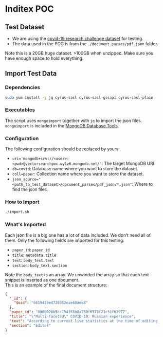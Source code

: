 # Inditex POC
## Test Dataset
- We are using the [covid-19 research challenge dataset](https://www.kaggle.com/datasets/allen-institute-for-ai/CORD-19-research-challenge) for testing.
- The data used in the POC is from the `./document_parses/pdf_json` folder.

Note this is a 20GB huge dataset. >100GB when unzipped. Make sure you have enough space to hold everything.

## Import Test Data
### Dependencies
```bash
sudo yum install -y jq cyrus-sasl cyrus-sasl-gssapi cyrus-sasl-plain
```

### Executables
The script uses `mongoimport` together with `jq` to import the json files. `mongoimport` is included in the [MongoDB Database Tools](https://www.mongodb.com/try/download/database-tools).

### Configuration
The following configuration should be replaced by yours:
- `uri='mongodb+srv://<user>:<pwd>@vectorsearchpoc.wy1z6.mongodb.net/'`: The target MongoDB URI.
- `db=covid`: Database name where you want to store the dataset.
- `coll=paper`: Collection name where you want to store the dataset.
- `json_source="<path_to_test_dataset>/document_parses/pdf_json/*.json"`: Where to find the json files.

### How to Import
```bash
./import.sh
```

### What's Imported
Each json file is a big one has a lot of data included. We don't need all of them. Only the following fields are imported for this testing:
- `paper_id`: `paper_id`
- `title`: `metadata.title`
- `text`: `body_text.text`
- `section`: `body_text.section`

Note the `body_text` is an array. We unwinded the array so that each text snippet is inserted as one document.  
This is an example of the final document structure:
```json
{
  "_id": {
    "$oid": "6619439e4728952eae60aeb8"
  },
  "paper_id": "0000028b5cc154f68b8a269f6578f21e31f62977",
  "title": "\"Multi-faceted\" COVID-19: Russian experience",
  "text": "According to current live statistics at the time of editing this letter, Russia has been the third country in the world to be affected by COVID-19 with both new cases and death rates rising. It remains in a position of advantage due to the later onset of the viral spread within the country since the worldwide disease outbreak.",
  "section": "Editor"
}
```